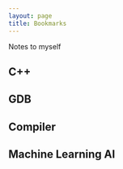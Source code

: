 ```yaml
---
layout: page
title: Bookmarks
---
```


Notes to myself

## C++

## GDB

## Compiler

## Machine Learning AI


